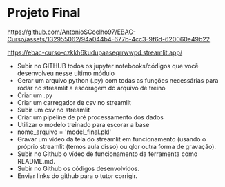 # Projeto Final


https://github.com/AntonioSCoelho97/EBAC-Curso/assets/132955062/94a044b4-677b-4cc3-9f6d-620060e49b22

https://ebac-curso-czkkh6kudupaaseqrrwwpd.streamlit.app/

  - Subir no GITHUB todos os jupyter notebooks/códigos que você desenvolveu nesse ultimo módulo
  - Gerar um arquivo python (.py) com todas as funções necessárias para rodar no streamlit a escoragem do arquivo de treino
  - Criar um .py
  - Criar um carregador de csv no streamlit
  - Subir um csv no streamlit
  - Criar um pipeline de pré processamento dos dados
  - Utilizar o modelo treinado para escorar a base
  - nome_arquivo = 'model_final.pkl'
  - Gravar um vídeo da tela do streamlit em funcionamento (usando o próprio streamlit (temos aula disso) ou qlqr outra forma de gravação).
  - Subir no Github o vídeo de funcionamento da ferramenta como README.md.
  - Subir no Github os códigos desenvolvidos.
  - Enviar links do github para o tutor corrigir.
